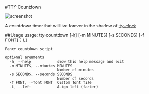 #TTY-Countdown

![screenshot](http://i.imgur.com/B2oGKeL.png)

A countdown timer that will live forever in the shadow of [tty-clock](https://github.com/xorg62/tty-clock)


##Usage
    usage: tty-countdown [-h] [-m MINUTES] [-s SECONDS] [-f FONT] [-L]
    
    Fancy countdown script
    
    optional arguments:
      -h, --help            show this help message and exit
      -m MINUTES, --minutes MINUTES
                            Number of minutes
      -s SECONDS, --seconds SECONDS
                            Number of seconds
      -f FONT, --font FONT  Custom font file
      -L, --left            Align left (faster)
    